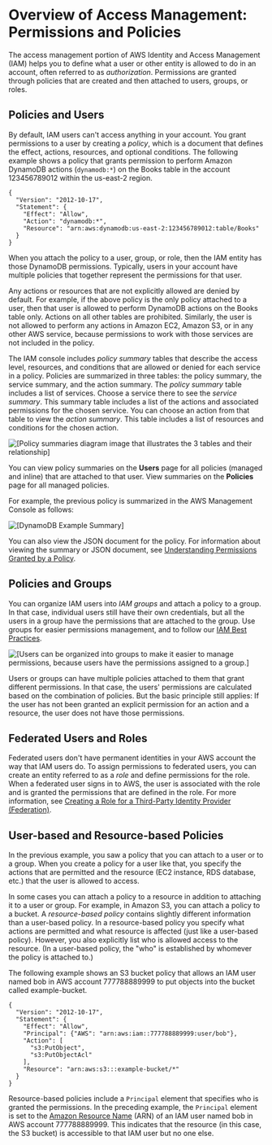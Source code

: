# Overview of Access Management: Permissions and Policies<a name="introduction_access-management"></a>

The access management portion of AWS Identity and Access Management \(IAM\) helps you to define what a user or other entity is allowed to do in an account, often referred to as *authorization*\. Permissions are granted through policies that are created and then attached to users, groups, or roles\.

## Policies and Users<a name="intro-access-users"></a>

By default, IAM users can't access anything in your account\. You grant permissions to a user by creating a *policy*, which is a document that defines the effect, actions, resources, and optional conditions\. The following example shows a policy that grants permission to perform Amazon DynamoDB actions \(`dynamodb:*`\) on the Books table in the account 123456789012 within the us\-east\-2 region\.

```
{
  "Version": "2012-10-17",
  "Statement": {
    "Effect": "Allow",
    "Action": "dynamodb:*",
    "Resource": "arn:aws:dynamodb:us-east-2:123456789012:table/Books"
  }
}
```

 When you attach the policy to a user, group, or role, then the IAM entity has those DynamoDB permissions\. Typically, users in your account have multiple policies that together represent the permissions for that user\.

Any actions or resources that are not explicitly allowed are denied by default\. For example, if the above policy is the only policy attached to a user, then that user is allowed to perform DynamoDB actions on the Books table only\. Actions on all other tables are prohibited\. Similarly, the user is not allowed to perform any actions in Amazon EC2, Amazon S3, or in any other AWS service, because permissions to work with those services are not included in the policy\. 

The IAM console includes *policy summary* tables that describe the access level, resources, and conditions that are allowed or denied for each service in a policy\. Policies are summarized in three tables: the policy summary, the service summary, and the action summary\. The *policy summary* table includes a list of services\. Choose a service there to see the *service summary*\. This summary table includes a list of the actions and associated permissions for the chosen service\. You can choose an action from that table to view the *action summary*\. This table includes a list of resources and conditions for the chosen action\. 

![\[Policy summaries diagram image that illustrates the 3 tables and their
          relationship\]](http://docs.aws.amazon.com/IAM/latest/UserGuide/images/policy_summaries-diagram.png)

You can view policy summaries on the **Users** page for all policies \(managed and inline\) that are attached to that user\. View summaries on the **Policies** page for all managed policies\.

For example, the previous policy is summarized in the AWS Management Console as follows:

![\[DynamoDB Example Summary\]](http://docs.aws.amazon.com/IAM/latest/UserGuide/images/policies-summary-dynamodbexample.png)

You can also view the JSON document for the policy\. For information about viewing the summary or JSON document, see [Understanding Permissions Granted by a Policy](access_policies_understand.md)\.

## Policies and Groups<a name="intro-access-groups"></a>

You can organize IAM users into *IAM groups* and attach a policy to a group\. In that case, individual users still have their own credentials, but all the users in a group have the permissions that are attached to the group\. Use groups for easier permissions management, and to follow our [IAM Best Practices](best-practices.md)\. 

![\[Users can be organized into groups to make it easier to manage permissions, because
          users have the permissions assigned to a group.\]](http://docs.aws.amazon.com/IAM/latest/UserGuide/images/iam-intro-users-and-groups.diagram.png)

Users or groups can have multiple policies attached to them that grant different permissions\. In that case, the users' permissions are calculated based on the combination of policies\. But the basic principle still applies: If the user has not been granted an explicit permission for an action and a resource, the user does not have those permissions\. 

## Federated Users and Roles<a name="intro-access-roles"></a>

Federated users don't have permanent identities in your AWS account the way that IAM users do\. To assign permissions to federated users, you can create an entity referred to as a *role* and define permissions for the role\. When a federated user signs in to AWS, the user is associated with the role and is granted the permissions that are defined in the role\. For more information, see [Creating a Role for a Third\-Party Identity Provider \(Federation\)](id_roles_create_for-idp.md)\.

## User\-based and Resource\-based Policies<a name="intro-access-resource-based-policies"></a>

In the previous example, you saw a policy that you can attach to a user or to a group\. When you create a policy for a user like that, you specify the actions that are permitted and the resource \(EC2 instance, RDS database, etc\.\) that the user is allowed to access\.

In some cases you can attach a policy to a resource in addition to attaching it to a user or group\. For example, in Amazon S3, you can attach a policy to a bucket\. A *resource\-based policy* contains slightly different information than a user\-based policy\. In a resource\-based policy you specify what actions are permitted and what resource is affected \(just like a user\-based policy\)\. However, you also explicitly list who is allowed access to the resource\. \(In a user\-based policy, the "who" is established by whomever the policy is attached to\.\)

The following example shows an S3 bucket policy that allows an IAM user named bob in AWS account 777788889999 to put objects into the bucket called example\-bucket\.

```
{
  "Version": "2012-10-17",
  "Statement": {
    "Effect": "Allow",
    "Principal": {"AWS": "arn:aws:iam::777788889999:user/bob"},
    "Action": [
      "s3:PutObject",
      "s3:PutObjectAcl"
    ],
    "Resource": "arn:aws:s3:::example-bucket/*"
  }
}
```

Resource\-based policies include a `Principal` element that specifies who is granted the permissions\. In the preceding example, the `Principal` element is set to the [Amazon Resource Name](http://docs.aws.amazon.com/general/latest/gr/aws-arns-and-namespaces.html) \(ARN\) of an IAM user named bob in AWS account 777788889999\. This indicates that the resource \(in this case, the S3 bucket\) is accessible to that IAM user but no one else\. 
